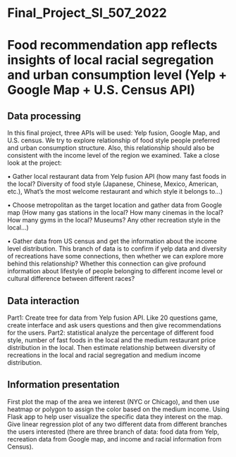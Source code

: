 #                                                         Final_Project_SI_507_2022

# Food recommendation app reflects insights of local racial segregation and urban consumption level (Yelp + Google Map + U.S. Census API)

## Data processing

In this final project, three APIs will be used: Yelp fusion, Google Map, and U.S. census. We try to explore relationship of food style people preferred and urban consumption structure. Also, this relationship should also be consistent with the income level of the region we examined. Take a close look at the project:

•	Gather local restaurant data from Yelp fusion API (how many fast foods in the local? Diversity of food style (Japanese, Chinese, Mexico, American, etc.), What’s the most welcome restaurant and which style it belongs to...)

•	Choose metropolitan as the target location and gather data from Google map (How many gas stations in the local? How many cinemas in the local? How many gyms in the local? Museums? Any other recreation style in the local...)

•	Gather data from US census and get the information about the income level distribution. This branch of data is to confirm if yelp data and diversity of recreations have some connections, then whether we can explore more behind this relationship? Whether this connection can give profound information about lifestyle of people belonging to different income level or cultural difference between different races?

## Data interaction

Part1: Create tree for data from Yelp fusion API. Like 20 questions game, create interface and ask users questions and then give recommendations for the users.
Part2: statistical analyze the percentage of different food style, number of fast foods in the local and the medium restaurant price distribution in the local. Then estimate relationship between diversity of recreations in the local and racial segregation and medium income distribution.

## Information presentation

First plot the map of the area we interest (NYC or Chicago), and then use heatmap or polygon to assign the color based on the medium income. Using Flask app to help user visualize the specific data they interest on the map. Give linear regression plot of any two different data from different branches the users interested (there are three branch of data: food data from Yelp, recreation data from Google map, and income and racial information from Census).


